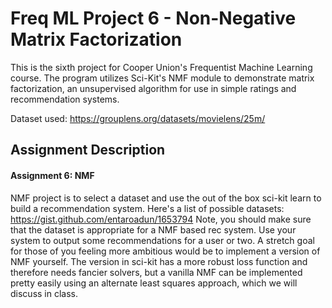# Freq ML Project 6 - Non-Negative Matrix Factorization
This is the sixth project for Cooper Union's Frequentist Machine Learning course.
The program utilizes Sci-Kit's NMF module to demonstrate matrix factorization, an unsupervised algorithm for use in simple ratings and recommendation systems.

Dataset used: https://grouplens.org/datasets/movielens/25m/

## Assignment Description
#### Assignment 6: NMF
NMF project is to select a dataset and use the out of the box sci-kit learn to build a recommendation system. Here's a list of possible datasets:
https://gist.github.com/entaroadun/1653794
Note, you should make sure that the dataset is appropriate for a NMF based rec system. Use your system to output some recommendations for a user or two.
A stretch goal for those of you feeling more ambitious would be to implement a version of NMF yourself.
The version in sci-kit has a more robust loss function and therefore needs fancier solvers, 
but a vanilla NMF can be implemented pretty easily using an alternate least squares approach, which we will discuss in class.
